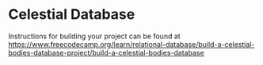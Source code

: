 # Celestial Database

Instructions for building your project can be found at https://www.freecodecamp.org/learn/relational-database/build-a-celestial-bodies-database-project/build-a-celestial-bodies-database
